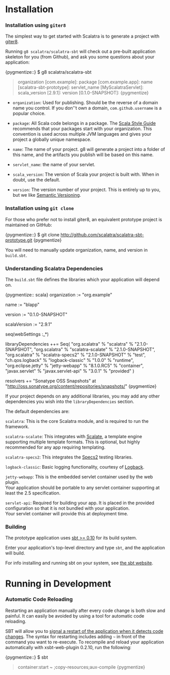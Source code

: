 Installation
============

### Installation using `giter8`

The simplest way to get started with Scalatra is to generate a project with
[giter8](http://github.com/n8han/giter8).

Running `g8 scalatra/scalatra-sbt` will check out a pre-built application 
skeleton for you (from Github), and ask you some questions about your 
application:

{pygmentize::}
$ g8 scalatra/scalatra-sbt
> organization [com.example]: 
> package [com.example.app]: 
> name [scalatra-sbt-prototype]: 
> servlet_name [MyScalatraServlet]: 
> scala_version [2.9.1]: 
> version [0.1.0-SNAPSHOT]: 
{pygmentize}

* `organization`: Used for publishing.  Should be the reverse of a domain 
name you control.  If you don''t own a domain, `com.github.username` is a
popular choice.  

* `package`: All Scala code belongs in a package.  The [Scala Style
Guide](http://docs.scala-lang.org/style/naming-conventions.html#packages)
recommends that your packages start with your organization.  This convention is
used across multiple JVM languages and gives your project a globally unique
namespace.

* `name`: The name of your project.  g8 will generate a project into a
folder of this name, and the artifacts you publish will be based on this name.

* `servlet_name`: the name of your servlet.

* `scala_version`: The version of Scala your project is built with.  When in
doubt, use the default.

* `version`: The version number of your project.  This is entirely up to you,
but we like [Semantic Versioning](http://semver.org/).

### Installation using `git clone`

For those who prefer not to install giter8, an equivalent prototype project is
maintained on GitHub:

{pygmentize::}
$ git clone http://github.com/scalatra/scalatra-sbt-prototype.git
{pygmentize}

You will need to manually update organization, name, and version in `build.sbt`.

### Understanding Scalatra Dependencies

The `build.sbt` file defines the libraries which your application will depend on.

{pygmentize:: scala}
organization := "org.example"

name := "blapp"

version := "0.1.0-SNAPSHOT"

scalaVersion := "2.9.1"

seq(webSettings :_*)

libraryDependencies ++= Seq(
  "org.scalatra" % "scalatra" % "2.1.0-SNAPSHOT",
  "org.scalatra" % "scalatra-scalate" % "2.1.0-SNAPSHOT",
  "org.scalatra" % "scalatra-specs2" % "2.1.0-SNAPSHOT" % "test",
  "ch.qos.logback" % "logback-classic" % "1.0.0" % "runtime",
  "org.eclipse.jetty" % "jetty-webapp" % "8.1.0.RC5" % "container",
  "javax.servlet" % "javax.servlet-api" % "3.0.1" % "provided"
)

resolvers += "Sonatype OSS Snapshots" at "http://oss.sonatype.org/content/repositories/snapshots/"
{pygmentize}

If your project depends on any additional libraries, you may add any other 
dependencies you wish into the `libraryDependencies` section.

The default dependencies are:

`scalatra`: This is the core Scalatra module, and is required to run the framework. 

`scalatra-scalate`: This integrates with [Scalate](http://scalate.fusesource.org), 
a template engine supporting multiple template formats.  This is optional, but 
highly recommended for any app requiring templating.

`scalatra-specs2`: This integrates the [Specs2][specs2] testing libraries. 

`logback-classic`: Basic logging functionality, courtesy of [Logback][qos-ch].

`jetty-webapp`: This is the embedded servlet container used by the web plugin.  
Your application should be portable to any servlet container supporting at least
the 2.5 specification.

`servlet-api`: Required for building your app.  It is placed in the 
provided configuration so that it is not bundled with your application.  
Your servlet container will provide this at deployment time.

[specs2]: https://github.com/etorreborre/specs2
[qos-ch]: http://logback.qos.ch/

### Building

The prototype application uses [sbt >= 0.10](http://github.com/harrah/xsbt) 
for its build system. 

Enter your application's top-level directory and type `sbt`, and the application will
build.

For info installing and running sbt on your system, see [the sbt website][sbt-site].

[sbt-site]: http://www.scala-sbt.org/

Running in Development
======================

### Automatic Code Reloading

Restarting an application manually after every code change is both slow and
painful. It can easily be avoided by using a tool for automatic code reloading.

SBT will allow you to [signal a restart of the application when it detects
code changes](https://github.com/harrah/xsbt/wiki/Triggered-Execution). The
syntax for restarting includes adding `~` in front of the command you want to
re-execute.  To recompile and reload your application automatically with
xsbt-web-plugin 0.2.10, run the following:

{pygmentize::}
$ sbt
> container:start
> ~ ;copy-resources;aux-compile
{pygmentize}
